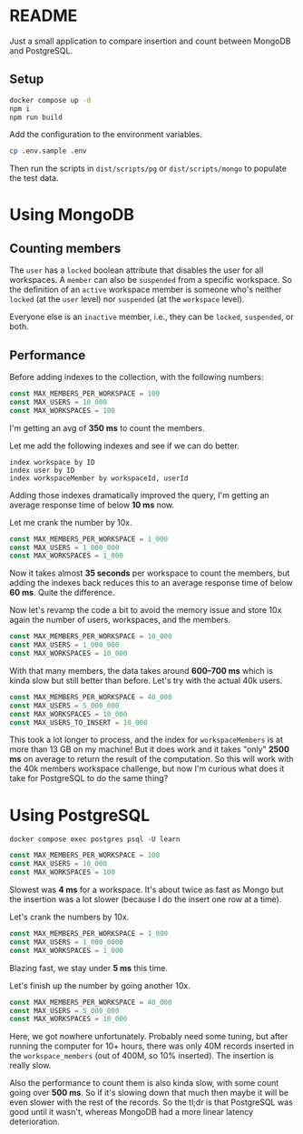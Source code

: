 # README

Just a small application to compare insertion and count between MongoDB and
PostgreSQL.

## Setup

```sh
docker compose up -d
npm i
npm run build
```

Add the configuration to the environment variables.

```sh
cp .env.sample .env
```

Then run the scripts in `dist/scripts/pg` or `dist/scripts/mongo` to populate
the test data.

# Using MongoDB

## Counting members

The `user` has a `locked` boolean attribute that disables the user for all
workspaces. A `member` can also be `suspended` from a specific workspace. So the
definition of an `active` workspace member is someone who's neither `locked` (at
the `user` level) nor `suspended` (at the `workspace` level).

Everyone else is an `inactive` member, i.e., they can be `locked`, `suspended`,
or both.

## Performance

Before adding indexes to the collection, with the following numbers:

```ts
const MAX_MEMBERS_PER_WORKSPACE = 100
const MAX_USERS = 10_000
const MAX_WORKSPACES = 100
```

I'm getting an avg of **350 ms** to count the members.

Let me add the following indexes and see if we can do better.

```
index workspace by ID
index user by ID
index workspaceMember by workspaceId, userId
```

Adding those indexes dramatically improved the query, I'm getting an average
response time of below **10 ms** now.

Let me crank the number by 10x.

```ts
const MAX_MEMBERS_PER_WORKSPACE = 1_000
const MAX_USERS = 1_000_000
const MAX_WORKSPACES = 1_000
```

Now it takes almost **35 seconds** per workspace to count the members, but
adding the indexes back reduces this to an average response time of below **60
ms**. Quite the difference.

Now let's revamp the code a bit to avoid the memory issue and store 10x again
the number of users, workspaces, and the members.

```ts
const MAX_MEMBERS_PER_WORKSPACE = 10_000
const MAX_USERS = 1_000_000
const MAX_WORKSPACES = 10_000
```

With that many members, the data takes around **600–700 ms** which is kinda slow
but still better than before. Let's try with the actual 40k users.

```ts
const MAX_MEMBERS_PER_WORKSPACE = 40_000
const MAX_USERS = 5_000_000
const MAX_WORKSPACES = 10_000
const MAX_USERS_TO_INSERT = 10_000
```

This took a lot longer to process, and the index for `workspaceMembers` is at
more than 13 GB on my machine! But it does work and it takes "only" **2500 ms**
on average to return the result of the computation. So this will work with the
40k members workspace challenge, but now I'm curious what does it take for
PostgreSQL to do the same thing?

# Using PostgreSQL

```
docker compose exec postgres psql -U learn
```

```ts
const MAX_MEMBERS_PER_WORKSPACE = 100
const MAX_USERS = 10_000
const MAX_WORKSPACES = 100
```

Slowest was **4 ms** for a workspace. It's about twice as fast as Mongo but the
insertion was a lot slower (because I do the insert one row at a time).

Let's crank the numbers by 10x.

```ts
const MAX_MEMBERS_PER_WORKSPACE = 1_000
const MAX_USERS = 1_000_0000
const MAX_WORKSPACES = 1_000
```

Blazing fast, we stay under **5 ms** this time.

Let's finish up the number by going another 10x.

```ts
const MAX_MEMBERS_PER_WORKSPACE = 40_000
const MAX_USERS = 5_000_000
const MAX_WORKSPACES = 10_000
```

Here, we got nowhere unfortunately. Probably need some tuning, but after running
the computer for 10+ hours, there was only 40M records inserted in the
`workspace_members` (out of 400M, so 10% inserted). The insertion is really
slow.

Also the performance to count them is also kinda slow, with some count going
over **500 ms**. So if it's slowing down that much then maybe it will be even
slower with the rest of the records. So the tl;dr is that PostgreSQL was good
until it wasn't, whereas MongoDB had a more linear latency deterioration.
